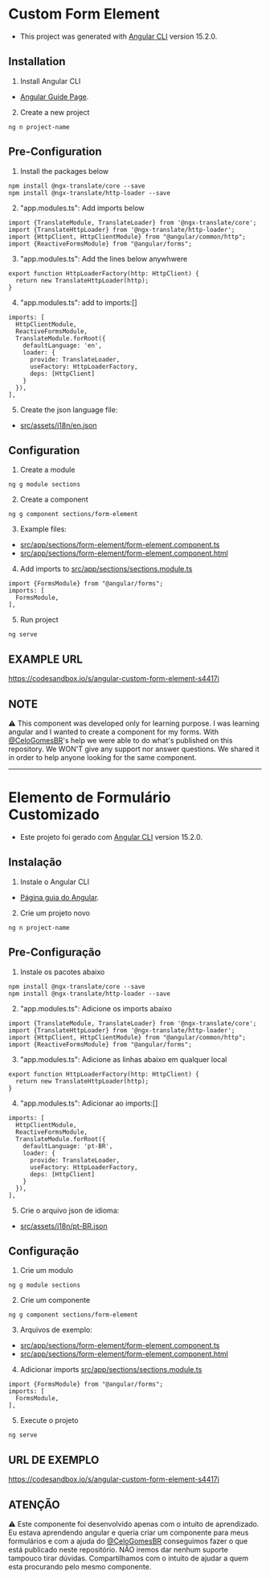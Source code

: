 # Custom Form Element

- This project was generated with [Angular CLI](https://github.com/angular/angular-cli) version 15.2.0.

## Installation

1.  Install Angular CLI

- [Angular Guide Page](https://angular.io/guide/setup-local).

2.  Create a new project

```shell
ng n project-name
```

## Pre-Configuration

1.  Install the packages below

```shell
npm install @ngx-translate/core --save
npm install @ngx-translate/http-loader --save
```

2.  "app.modules.ts": Add imports below

```
import {TranslateModule, TranslateLoader} from '@ngx-translate/core';
import {TranslateHttpLoader} from '@ngx-translate/http-loader';
import {HttpClient, HttpClientModule} from "@angular/common/http";
import {ReactiveFormsModule} from "@angular/forms";
```

3.  "app.modules.ts": Add the lines below anywhwere

```
export function HttpLoaderFactory(http: HttpClient) {
  return new TranslateHttpLoader(http);
}
```

4.  "app.modules.ts": add to imports:[]

```
imports: [
  HttpClientModule,
  ReactiveFormsModule,
  TranslateModule.forRoot({
    defaultLanguage: 'en',
    loader: {
      provide: TranslateLoader,
      useFactory: HttpLoaderFactory,
      deps: [HttpClient]
    }
  }),
],
```

5.  Create the json language file:

- [src/assets/i18n/en.json](src/assets/i18n/en.json)

## Configuration

1.  Create a module

```shell
ng g module sections
```

2.  Create a component

```shell
ng g component sections/form-element
```

3.  Example files:

- [src/app/sections/form-element/form-element.component.ts](src/app/sections/form-element/form-element.component.ts)
- [src/app/sections/form-element/form-element.component.html](src/app/sections/form-element/form-element.component.html)

4.  Add imports to [src/app/sections/sections.module.ts](src/app/sections/sections.module.ts)

```
import {FormsModule} from "@angular/forms";
imports: [
  FormsModule,
],
```

5.  Run project

```shell
ng serve
```

## EXAMPLE URL

https://codesandbox.io/s/angular-custom-form-element-s4417i

## NOTE

:warning:	This component was developed only for learning purpose. I was learning angular and I wanted to create a component for my forms. With [@CeloGomesBR](https://github.com/CeloGomesBR)'s help we were able to do what's published on this repository. We WON'T give any support nor answer questions. We shared it in order to help anyone looking for the same component.

-----

# Elemento de Formulário Customizado

- Este projeto foi gerado com [Angular CLI](https://github.com/angular/angular-cli) version 15.2.0.

## Instalação

1.  Instale o Angular CLI

- [Página guia do Angular](https://angular.io/guide/setup-local).

2.  Crie um projeto novo

```shell
ng n project-name
```

## Pre-Configuração

1.  Instale os pacotes abaixo

```shell
npm install @ngx-translate/core --save
npm install @ngx-translate/http-loader --save
```

2.  "app.modules.ts": Adicione os imports abaixo

```
import {TranslateModule, TranslateLoader} from '@ngx-translate/core';
import {TranslateHttpLoader} from '@ngx-translate/http-loader';
import {HttpClient, HttpClientModule} from "@angular/common/http";
import {ReactiveFormsModule} from "@angular/forms";
```

3.  "app.modules.ts": Adicione as linhas abaixo em qualquer local

```
export function HttpLoaderFactory(http: HttpClient) {
  return new TranslateHttpLoader(http);
}
```

4.  "app.modules.ts": Adicionar ao imports:[]

```
imports: [
  HttpClientModule,
  ReactiveFormsModule,
  TranslateModule.forRoot({
    defaultLanguage: 'pt-BR',
    loader: {
      provide: TranslateLoader,
      useFactory: HttpLoaderFactory,
      deps: [HttpClient]
    }
  }),
],
```

5.  Crie o arquivo json de idioma:

- [src/assets/i18n/pt-BR.json](src/assets/i18n/pt-BR.json)

## Configuração

1.  Crie um modulo

```shell
ng g module sections
```

2.  Crie um componente

```shell
ng g component sections/form-element
```

3.  Arquivos de exemplo:

- [src/app/sections/form-element/form-element.component.ts](src/app/sections/form-element/form-element.component.ts)
- [src/app/sections/form-element/form-element.component.html](src/app/sections/form-element/form-element.component.html)

4.  Adicionar imports [src/app/sections/sections.module.ts](src/app/sections/sections.module.ts)

```
import {FormsModule} from "@angular/forms";
imports: [
  FormsModule,
],
```

5.  Execute o projeto

```shell
ng serve
```

## URL DE EXEMPLO

https://codesandbox.io/s/angular-custom-form-element-s4417i

## ATENÇÃO

:warning:	Este componente foi desenvolvido apenas com o intuito de aprendizado. Eu estava aprendendo angular e queria criar um componente para meus formulários e com a ajuda do [@CeloGomesBR](https://github.com/CeloGomesBR) conseguimos fazer o que está publicado neste repositório. NÃO iremos dar nenhum suporte tampouco tirar dúvidas. Compartilhamos com o intuito de ajudar a quem esta procurando pelo mesmo componente.
